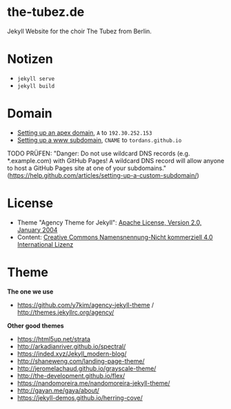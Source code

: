 # the-tubez.de
Jekyll Website for the choir The Tubez from Berlin.

# Notizen

- ```jekyll serve```
- ```jekyll build```


# Domain

* [Setting up an apex domain](https://help.github.com/articles/setting-up-an-apex-domain/), `A` to `192.30.252.153`
* [Setting up a www subdomain](https://help.github.com/articles/setting-up-a-www-subdomain/), `CNAME` to `tordans.github.io`

TODO PRÜFEN:
"Danger: Do not use wildcard DNS records (e.g. *.example.com) with GitHub Pages! A wildcard DNS record will allow anyone to host a GitHub Pages site at one of your subdomains." (https://help.github.com/articles/setting-up-a-custom-subdomain/)


# License

- Theme "Agency Theme for Jekyll": [Apache License, Version 2.0, January 2004](LICENSE)
- Content: [Creative Commons Namensnennung-Nicht kommerziell 4.0 International Lizenz](http://creativecommons.org/licenses/by-nc/4.0/)


# Theme

**The one we use**

- https://github.com/y7kim/agency-jekyll-theme / http://themes.jekyllrc.org/agency/

**Other good themes**

- https://html5up.net/strata
- http://arkadianriver.github.io/spectral/
- https://inded.xyz/Jekyll_modern-blog/
- http://shaneweng.com/landing-page-theme/
- http://jeromelachaud.github.io/grayscale-theme/
- http://the-development.github.io/flex/
- https://nandomoreira.me/nandomoreira-jekyll-theme/
- http://gayan.me/gaya/about/
- https://jekyll-demos.github.io/herring-cove/

